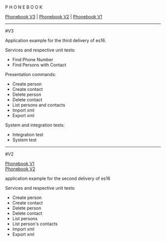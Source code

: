   P H O N E B O O K
  
  [Phonebook V3](https://github.com/tecnico-softeng/Phonebook-V3) |
  [Phonebook V2](https://github.com/tecnico-softeng/Phonebook-V2) |
  [Phonebook V1](https://github.com/tecnico-softeng/phonebook-V1)  
  
  ___
#V3
  
Application example for the third delivery of es16.

Services and respective unit tests:
  - Find Phone Number
  - Find Persons with Contact

Presentation commands:
  - Create person
  - Create contact
  - Delete person
  - Delete contact
  - List persons and contacts
  - Import xml
  - Export xml

System and integration tests:
  - Integration test
  - System test
    
  ___
#V2
 
  [Phonebook V1](https://github.com/tecnico-softeng/phonebook-V1)  
  [Phonebook V2](https://github.com/tecnico-softeng/Phonebook-V2)  

  application example for the second delivery of es16

  Services and respective unit tests:
  - Create person
  - Create contact
  - Delete person
  - Delete contact
  - List persons
  - List person's contacts
  - Import xml
  - Export xml

